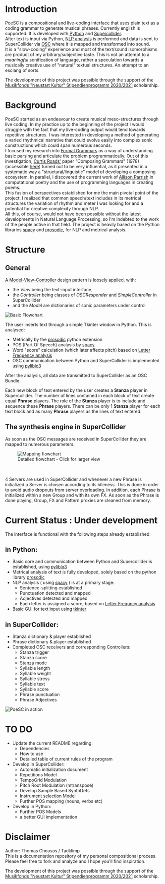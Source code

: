 
# Introduction

PoeSC is a compositional and live-coding interface that uses plain text as a coding grammar to generate musical phrases. Currently english is supported. 
It is developed with [Python](https://www.python.org/) and [Supercollider](https://supercollider.github.io/).  
After text is input via Python, [NLP analysis](https://en.wikipedia.org/wiki/Natural_language_processing) is performed and data is sent to SuperCollider via [OSC](https://en.wikipedia.org/wiki/Open_Sound_Control) where it is mapped and transformed into sound.  
It is a "slow-coding" experience and most of the text/sound isomorphisms are product of my arbitrary/subjective taste. This is not an attempt to a _meaningful_ sonification of language, rather a speculation towards a musically creative use of "natural" textual structures. An attempt to an esolang of sorts.  

The development of this project was possible through the support of the [Musikfonds "Neustart Kultur" Stipendienprogramm 2020/2021](https://www.musikfonds.de/wp-content/uploads/2020/07/MF-Stipendienprogramm_Ausschreibung_200713.pdf) scholarship.

# Background 

PoeSC started as an endeavour to create musical meso-structures through live coding.
In my practice up to the beginning of the project I would struggle with the fact that my live-coding output would tend towards repetitive structures. I was interested in developing a method of generating a varied rhythmical narrative that could evolve easily into complex sonic constructions which could span numerous seconds.  
I focused my research into [Formal Grammars](https://en.wikipedia.org/wiki/Formal_grammar) as a way of understanding basic parsing and articulate the problem programmatically. Out of this investigation, [Curtis Roads'](https://www.curtisroads.net/bio) paper "Composing Grammars" (1978) (accessible [here](https://quod.lib.umich.edu/cgi/p/pod/dod-idx/composing-grammars.pdf?c=icmc;idno=bbp2372.1977.011;format=pdf)) turned out to be very influential, as it presented in a systematic way a "structural/linguistic" model of developing a composing ecosystem. In parallel, I discovered the current work of [Allison Parrish](https://github.com/aparrish) in computational poetry and the use of programming languages in creating poems.  
This fusion of perspectives established for me the main pivotal point of the project. I realized that common speech/text includes in its metrical structures the variation of rhythm and meter I was looking for and a potential for creative complexity through NLP.  
All this, of course, would not have been possible without the latest developments in Natural Language Processing, so I'm indebted to the work of the people active in that field. The project is heavily based on the Python libraries [spacy](https://github.com/explosion/spaCy) and [prosodic](https://github.com/quadrismegistus/prosodic), for NLP and metrical analysis.


# Structure

## General

A [Model-View-Controller](https://en.wikipedia.org/wiki/Model%E2%80%93view%E2%80%93controller) design pattern is loosely applied, with:
- the _View_ being the text-input interface, 
- the _Controller_ being classes of _OSCResponder_ and _SimpleController_ in SuperCollider 
- and the _Model_ are dictionaries of sonic parameters under control

![Basic Flowchart](assets/PoeSC_Main_Flowchart.png)


The user inserts text through a simple Tkinter window in Python. This is analysed:

- Metrically by the [prosodic](https://github.com/quadrismegistus/prosodic) python extension. 
- POS (Part Of Speech) analysis by [spacy](https://github.com/explosion/spaCy)
- Word "score" calculation (which later affects pitch) based on [Letter Frequency analysis](https://en.wikipedia.org/wiki/Letter_frequency)
- OSC communication between Python and SuperCollider is implemented using [pyliblo3](https://pypi.org/project/pyliblo3/)  

After the analysis, all data are transmitted to SuperCollider as an OSC Bundle.  

Each new block of text entered by the user creates a __Stanza__ player in Supercollider. The number of lines contained in each block of text create equal __Phrase__ players. The role of the __Stanza__ player is to include and sequence these  __Phrase__ players. There can be only 1 __Stanza__ player for each text block and as many __Phrase__ players as the lines of text entered.

## The synthesis engine in SuperCollider

As soon as the OSC messages are received in SuperCollider they are mapped to numerous parameters.
<!-- ![Mapping Flowchart - Click for detailed view](assets/PoeSC_Dictionaries.png) -->
<figure>
  <img
  src="assets/PoeSC_Dictionaries_s.png"
  alt="Mapping flowchart">
  <figcaption>Detailed flowchart - Click for larger view </figcaption>
</figure>  
<br></br>
4 Servers are used in SuperCollider and whenever a new Phrase is initialized a Server is chosen according to its idleness. This is done in order to avoid audio dropouts from server overloading. In addition, each Phrase is initialized within a new Group and with its own FX. As soon as the Phrase is done playing, Group, FX and Pattern proxies are cleaned from memory. 

# Current Status : Under development

The interface is functional with the following steps already established:

## in Python:
* Basic core and communication between Python and Supercollider is established, using [pyliblo3](https://pypi.org/project/pyliblo3/)
* Metrical analysis of text is fully developed, solely based on the python library [prosodic](https://github.com/quadrismegistus/prosodic)
* NLP analysis ( using [spacy](https://github.com/explosion/spaCy) ) is at a primary stage: 
    * Sentence-splitting established 
    * Punctuation detected and mapped
    * Adjectives detected and mapped
    * Each letter is assigned a score, based on [Letter Frequncy analysis](https://en.wikipedia.org/wiki/Letter_frequency)
* Basic GUI for text input using [tkinter](https://en.wikipedia.org/wiki/Tkinter)
## in SuperCollider:
* Stanza dictionary & player established
* Phrase dictionary & player established
* Completed OSC receivers and corresponding Controllers:
    * Stanza trigger 
    * Stanza score
    * Stanza mode 
    * Syllable length
    * Syllable weight
    * Syllable stress 
    * Syllable text
    * Syllable score
    * Phrase punctuation
    * Phrase Adjectives  


![PoeSC in action](assets/PoeSC.gif)  


# TO DO
- Update the current README regarding:
    - Dependencies
    - How to use
    - Detailed table of current rules of the program
- Develop in SuperCollider:
    - Automatic initialization document
    - Repetitions Model
    - TempoGrid Modulation
    - Pitch Root Modulation (mtranspose)
    - Develop Sample Based SynthDefs
    - Instrument selection Model
    - Further POS mapping (nouns, verbs etc)
- Develop in Python:
    - Further POS Models 
    - a better GUI implementation



# Disclaimer

Author: Thomas Chousos / Tadklimp  
This is a documentation repository of my personal compositional process.  
Please feel free to fork and analyze and I hope you'll find inspiration.  

The development of this project was possible through the support of the [Musikfonds "Neustart Kultur" Stipendienprogramm 2020/2021](https://www.musikfonds.de/wp-content/uploads/2020/07/MF-Stipendienprogramm_Ausschreibung_200713.pdf) scholarship.